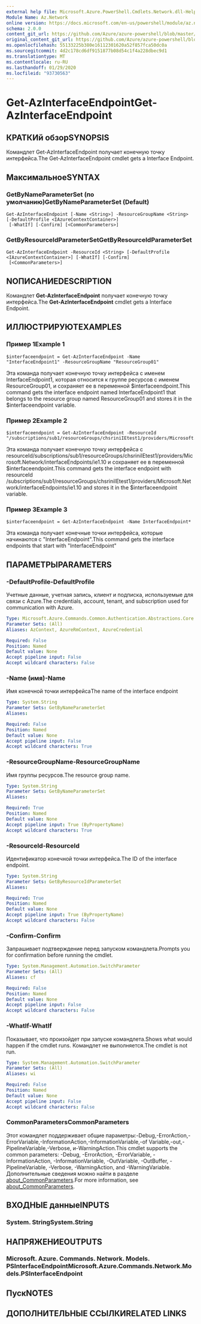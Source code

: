```yaml
---
external help file: Microsoft.Azure.PowerShell.Cmdlets.Network.dll-Help.xml
Module Name: Az.Network
online version: https://docs.microsoft.com/en-us/powershell/module/az.network/get-azinterfaceendpoint
schema: 2.0.0
content_git_url: https://github.com/Azure/azure-powershell/blob/master/src/Network/Network/help/Get-AzInterfaceEndpoint.md
original_content_git_url: https://github.com/Azure/azure-powershell/blob/master/src/Network/Network/help/Get-AzInterfaceEndpoint.md
ms.openlocfilehash: 55133225b380e16112301620a52f857fca50dc0a
ms.sourcegitcommit: 4d2c178cd6df9151877b08d54c1f4a228dbec9d1
ms.translationtype: MT
ms.contentlocale: ru-RU
ms.lasthandoff: 01/29/2020
ms.locfileid: "93730563"
---
```

# <span data-ttu-id="ae80b-101">Get-AzInterfaceEndpoint</span><span class="sxs-lookup"><span data-stu-id="ae80b-101">Get-AzInterfaceEndpoint</span></span>

## <span data-ttu-id="ae80b-102">КРАТКИй обзор</span><span class="sxs-lookup"><span data-stu-id="ae80b-102">SYNOPSIS</span></span>
<span data-ttu-id="ae80b-103">Командлет Get-AzInterfaceEndpoint получает конечную точку интерфейса.</span><span class="sxs-lookup"><span data-stu-id="ae80b-103">The Get-AzInterfaceEndpoint cmdlet gets a Interface Endpoint.</span></span>

## <span data-ttu-id="ae80b-104">Максимальное</span><span class="sxs-lookup"><span data-stu-id="ae80b-104">SYNTAX</span></span>

### <span data-ttu-id="ae80b-105">GetByNameParameterSet (по умолчанию)</span><span class="sxs-lookup"><span data-stu-id="ae80b-105">GetByNameParameterSet (Default)</span></span>
```
Get-AzInterfaceEndpoint [-Name <String>] -ResourceGroupName <String> [-DefaultProfile <IAzureContextContainer>]
 [-WhatIf] [-Confirm] [<CommonParameters>]
```

### <span data-ttu-id="ae80b-106">GetByResourceIdParameterSet</span><span class="sxs-lookup"><span data-stu-id="ae80b-106">GetByResourceIdParameterSet</span></span>
```
Get-AzInterfaceEndpoint -ResourceId <String> [-DefaultProfile <IAzureContextContainer>] [-WhatIf] [-Confirm]
 [<CommonParameters>]
```

## <span data-ttu-id="ae80b-107">NОПИСАНИЕ</span><span class="sxs-lookup"><span data-stu-id="ae80b-107">DESCRIPTION</span></span>
<span data-ttu-id="ae80b-108">Командлет **Get-AzInterfaceEndpoint** получает конечную точку интерфейса.</span><span class="sxs-lookup"><span data-stu-id="ae80b-108">The **Get-AzInterfaceEndpoint** cmdlet gets a Interface Endpoint.</span></span>

## <span data-ttu-id="ae80b-109">ИЛЛЮСТРИРУЮТ</span><span class="sxs-lookup"><span data-stu-id="ae80b-109">EXAMPLES</span></span>

### <span data-ttu-id="ae80b-110">Пример 1</span><span class="sxs-lookup"><span data-stu-id="ae80b-110">Example 1</span></span>
```
$interfaceendpoint = Get-AzInterfaceEndpoint -Name "InterfaceEndpoint1" -ResourceGroupName "ResourceGroup01"
```

<span data-ttu-id="ae80b-111">Эта команда получает конечную точку интерфейса с именем InterfaceEndpoint1, которая относится к группе ресурсов с именем ResourceGroup01, и сохраняет ее в переменной $interfaceendpoint.</span><span class="sxs-lookup"><span data-stu-id="ae80b-111">This command gets the interface endpoint named InterfaceEndpoint1 that belongs to the resource group named ResourceGroup01 and stores it in the $interfaceendpoint variable.</span></span>

### <span data-ttu-id="ae80b-112">Пример 2</span><span class="sxs-lookup"><span data-stu-id="ae80b-112">Example 2</span></span>
```
$interfaceendpoint = Get-AzInterfaceEndpoint -ResourceId "/subscriptions/sub1/resourceGroups/chsriniIEtest1/providers/Microsoft.Network/interfaceEndpoints/ie1.10"
```

<span data-ttu-id="ae80b-113">Эта команда получает конечную точку интерфейса с resourceId/subscriptions/sub1/resourceGroups/chsriniIEtest1/providers/Microsoft.Network/interfaceEndpoints/ie1.10 и сохраняет ее в переменной $interfaceendpoint.</span><span class="sxs-lookup"><span data-stu-id="ae80b-113">This command gets the interface endpoint with resourceId /subscriptions/sub1/resourceGroups/chsriniIEtest1/providers/Microsoft.Network/interfaceEndpoints/ie1.10 and stores it in the $interfaceendpoint variable.</span></span>

### <span data-ttu-id="ae80b-114">Пример 3</span><span class="sxs-lookup"><span data-stu-id="ae80b-114">Example 3</span></span>
```
$interfaceendpoint = Get-AzInterfaceEndpoint -Name InterfaceEndpoint*
```

<span data-ttu-id="ae80b-115">Эта команда получает конечные точки интерфейса, которые начинаются с "InterfaceEndpoint".</span><span class="sxs-lookup"><span data-stu-id="ae80b-115">This command gets the interface endpoints that start with "InterfaceEndpoint"</span></span>

## <span data-ttu-id="ae80b-116">ПАРАМЕТРЫ</span><span class="sxs-lookup"><span data-stu-id="ae80b-116">PARAMETERS</span></span>

### <span data-ttu-id="ae80b-117">-DefaultProfile</span><span class="sxs-lookup"><span data-stu-id="ae80b-117">-DefaultProfile</span></span>
<span data-ttu-id="ae80b-118">Учетные данные, учетная запись, клиент и подписка, используемые для связи с Azure.</span><span class="sxs-lookup"><span data-stu-id="ae80b-118">The credentials, account, tenant, and subscription used for communication with Azure.</span></span>

```yaml
Type: Microsoft.Azure.Commands.Common.Authentication.Abstractions.Core.IAzureContextContainer
Parameter Sets: (All)
Aliases: AzContext, AzureRmContext, AzureCredential

Required: False
Position: Named
Default value: None
Accept pipeline input: False
Accept wildcard characters: False
```

### <span data-ttu-id="ae80b-119">-Name (имя)</span><span class="sxs-lookup"><span data-stu-id="ae80b-119">-Name</span></span>
<span data-ttu-id="ae80b-120">Имя конечной точки интерфейса</span><span class="sxs-lookup"><span data-stu-id="ae80b-120">The name of the interface endpoint</span></span>

```yaml
Type: System.String
Parameter Sets: GetByNameParameterSet
Aliases:

Required: False
Position: Named
Default value: None
Accept pipeline input: False
Accept wildcard characters: True
```

### <span data-ttu-id="ae80b-121">-ResourceGroupName</span><span class="sxs-lookup"><span data-stu-id="ae80b-121">-ResourceGroupName</span></span>
<span data-ttu-id="ae80b-122">Имя группы ресурсов.</span><span class="sxs-lookup"><span data-stu-id="ae80b-122">The resource group name.</span></span>

```yaml
Type: System.String
Parameter Sets: GetByNameParameterSet
Aliases:

Required: True
Position: Named
Default value: None
Accept pipeline input: True (ByPropertyName)
Accept wildcard characters: True
```

### <span data-ttu-id="ae80b-123">-ResourceId</span><span class="sxs-lookup"><span data-stu-id="ae80b-123">-ResourceId</span></span>
<span data-ttu-id="ae80b-124">Идентификатор конечной точки интерфейса.</span><span class="sxs-lookup"><span data-stu-id="ae80b-124">The ID of the interface endpoint.</span></span>

```yaml
Type: System.String
Parameter Sets: GetByResourceIdParameterSet
Aliases:

Required: True
Position: Named
Default value: None
Accept pipeline input: True (ByPropertyName)
Accept wildcard characters: False
```

### <span data-ttu-id="ae80b-125">-Confirm</span><span class="sxs-lookup"><span data-stu-id="ae80b-125">-Confirm</span></span>
<span data-ttu-id="ae80b-126">Запрашивает подтверждение перед запуском командлета.</span><span class="sxs-lookup"><span data-stu-id="ae80b-126">Prompts you for confirmation before running the cmdlet.</span></span>

```yaml
Type: System.Management.Automation.SwitchParameter
Parameter Sets: (All)
Aliases: cf

Required: False
Position: Named
Default value: None
Accept pipeline input: False
Accept wildcard characters: False
```

### <span data-ttu-id="ae80b-127">-WhatIf</span><span class="sxs-lookup"><span data-stu-id="ae80b-127">-WhatIf</span></span>
<span data-ttu-id="ae80b-128">Показывает, что произойдет при запуске командлета.</span><span class="sxs-lookup"><span data-stu-id="ae80b-128">Shows what would happen if the cmdlet runs.</span></span>
<span data-ttu-id="ae80b-129">Командлет не выполняется.</span><span class="sxs-lookup"><span data-stu-id="ae80b-129">The cmdlet is not run.</span></span>

```yaml
Type: System.Management.Automation.SwitchParameter
Parameter Sets: (All)
Aliases: wi

Required: False
Position: Named
Default value: None
Accept pipeline input: False
Accept wildcard characters: False
```

### <span data-ttu-id="ae80b-130">CommonParameters</span><span class="sxs-lookup"><span data-stu-id="ae80b-130">CommonParameters</span></span>
<span data-ttu-id="ae80b-131">Этот командлет поддерживает общие параметры:-Debug,-ErrorAction,-ErrorVariable,-InformationAction,-InformationVariable,-of Variable,-out,-PipelineVariable,-Verbose, и-WarningAction.</span><span class="sxs-lookup"><span data-stu-id="ae80b-131">This cmdlet supports the common parameters: -Debug, -ErrorAction, -ErrorVariable, -InformationAction, -InformationVariable, -OutVariable, -OutBuffer, -PipelineVariable, -Verbose, -WarningAction, and -WarningVariable.</span></span> <span data-ttu-id="ae80b-132">Дополнительные сведения можно найти в разделе [about_CommonParameters](https://go.microsoft.com/fwlink/?LinkID=113216).</span><span class="sxs-lookup"><span data-stu-id="ae80b-132">For more information, see [about_CommonParameters](https://go.microsoft.com/fwlink/?LinkID=113216).</span></span>

## <span data-ttu-id="ae80b-133">ВХОДНЫЕ данные</span><span class="sxs-lookup"><span data-stu-id="ae80b-133">INPUTS</span></span>

### <span data-ttu-id="ae80b-134">System. String</span><span class="sxs-lookup"><span data-stu-id="ae80b-134">System.String</span></span>

## <span data-ttu-id="ae80b-135">НАПРЯЖЕНИЕ</span><span class="sxs-lookup"><span data-stu-id="ae80b-135">OUTPUTS</span></span>

### <span data-ttu-id="ae80b-136">Microsoft. Azure. Commands. Network. Models. PSInterfaceEndpoint</span><span class="sxs-lookup"><span data-stu-id="ae80b-136">Microsoft.Azure.Commands.Network.Models.PSInterfaceEndpoint</span></span>

## <span data-ttu-id="ae80b-137">Пуск</span><span class="sxs-lookup"><span data-stu-id="ae80b-137">NOTES</span></span>

## <span data-ttu-id="ae80b-138">ДОПОЛНИТЕЛЬНЫЕ ССЫЛКИ</span><span class="sxs-lookup"><span data-stu-id="ae80b-138">RELATED LINKS</span></span>
